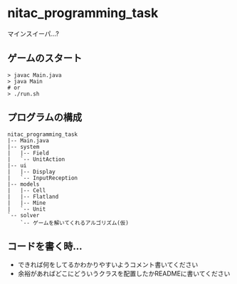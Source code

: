 # nitac_programming_task
マインスイーパ...?

## ゲームのスタート
```shell
> javac Main.java
> java Main
# or
> ./run.sh
```

## プログラムの構成
```
nitac_programming_task
|-- Main.java
|-- system
|   |-- Field
|   `-- UnitAction
|-- ui
|   |-- Display
|   `-- InputReception
|-- models
|   |-- Cell
|   |-- Flatland
|   |-- Mine
|   `-- Unit
`-- solver
    `-- ゲームを解いてくれるアルゴリズム(仮)
```

## コードを書く時...
- できれば何をしてるかわかりやすいようコメント書いてください
- 余裕があればどこにどういうクラスを配置したかREADMEに書いてください
